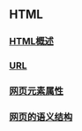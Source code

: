 ## HTML
### [HTML概述](./html概述.md)
### [URL](./URL.md)
### [网页元素属性](./网页元素属性.md)
### [网页的语义结构](./网页的语义结构.md)




